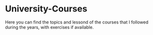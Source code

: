 # University-Courses
Here you can find the topics and lessond of the courses that I followed during the years, with exercises if available.
